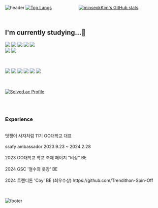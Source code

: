 ![header](https://capsule-render.vercel.app/api?type=waving&height=200&text=MinseokKim&fontSize=40&fontAlign=80&fontAlignY=40&color=gradient)
[![Top Langs](https://github-readme-stats.vercel.app/api/top-langs/?username=minseokkim6823)](https://github.com/anuraghazra/github-readme-stats)&emsp;&emsp;&emsp;&emsp;&emsp;&emsp;
[![minseokKim's GitHub stats](https://github-readme-stats.vercel.app/api?username=minseokKim6823&theme=dark)](https://github.com/minseokKim6823/github-readme-stats) 
<br/><div>
<!--[![Hits](https://hits.seeyoufarm.com/api/count/incr/badge.svg?url=https%3A%2F%2Fgithub.com%2F%2520minseokKim6823%2Fhit-counter&count_bg=%2301DAEF&title_bg=%23555555&icon=&icon_color=%23C0A8A8&title=hits&edge_flat=false)](https://hits.seeyoufarm.com)<br>-->
<div><div><br/>
<h2>I'm currently studying...📝</h2>

<img src ="https://img.shields.io/badge/SPRING BOOT-6DB33F.svg?&style=for-the-badge&logo=SpringBoot&logoColor=white"/>
<img src ="https://img.shields.io/badge/MariaDB-4479A1.svg?&style=for-the-badge&logo=MariaDB&logoColor=white"/>
<img src="https://img.shields.io/badge/MyBatis-000000?style=for-the-badge&logo=mybatis&logoColor=white"/>
<img src="https://img.shields.io/badge/MongoDB-4EA94B?style=for-the-badge&logo=mongodb&logoColor=white"/>
<img src = "https://img.shields.io/badge/redis-red?style=for-the-badge&logo=redis&logoColor=white" />
<br>
<img src="https://img.shields.io/badge/React.js-61DAFB?style=for-the-badge&logo=React&logoColor=white"">
<img src="https://img.shields.io/badge/fastapi-AAE5A7?style=for-the-badge&logo=fastapi&logoColor=dark"">

<br/><br/>
<img src="https://img.shields.io/badge/Elastic%20Beanstalk-4CAF50?style=for-the-badge&logo=amazonaws&logoColor=white"/>
<img src="https://img.shields.io/badge/AWS%20RDS-527FFF?style=for-the-badge&logo=amazonaws&logoColor=white"/>
<img src="https://img.shields.io/badge/Nginx-009639?style=for-the-badge&logo=nginx&logoColor=white"/>
<img src="https://img.shields.io/badge/docker-%230db7ed.svg?style=for-the-badge&logo=docker&logoColor=white"/>
<img src ="https://img.shields.io/badge/amazonec2-F7B93E?style=for-the-badge&logo=amazonec2&logoColor=white"/>
<img src="https://img.shields.io/badge/GitHub%20Actions-2088FF?style=for-the-badge&logo=githubactions&logoColor=white"/>
<br/><br/><br/>

[![Solved.ac Profile](http://mazassumnida.wtf/api/v2/generate_badge?boj=alstjr6823)](https://solved.ac/alstjr6823/)

<br/><br/>
<h3>Experience</h3>
<br/>
멋쟁이 사자처럼 11기 OO대학교 대표 
<br/><br/>
ssafy ambassador 2023.9.23 ~ 2024.2.28
<br/><br/>
2023 OO대학교 학교 축제 페이지 "비상" BE
<br/><br/>
2024 GSC '철수의 옷장' BE
<br/><br/>
2024 트렌디톤 'Coy' BE  (최우수상)  https://github.com/Trendithon-Spin-Off
<br/><br/><br/>

<!-- ![](./profile-3d-contrib/profile-night-view.svg) --> 
![footer](https://capsule-render.vercel.app/api?type=waving&color=auto&height=200&section=footer&fontSize=90)
</div>
